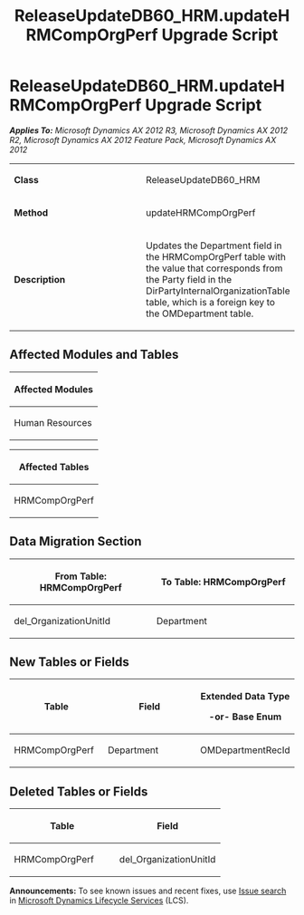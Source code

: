 ﻿---
title: ReleaseUpdateDB60_HRM.updateHRMCompOrgPerf Upgrade Script
TOCTitle: ReleaseUpdateDB60_HRM.updateHRMCompOrgPerf Upgrade Script
ms:assetid: 174473b8-7fe7-7827-a2b2-a7b798383c96
ms:mtpsurl: https://msdn.microsoft.com/en-us/library/JJ718575(v=AX.60)
ms:contentKeyID: 49706858
ms.date: 05/18/2015
mtps_version: v=AX.60
---

# ReleaseUpdateDB60\_HRM.updateHRMCompOrgPerf Upgrade Script 


_**Applies To:** Microsoft Dynamics AX 2012 R3, Microsoft Dynamics AX 2012 R2, Microsoft Dynamics AX 2012 Feature Pack, Microsoft Dynamics AX 2012_

<table>
<colgroup>
<col style="width: 50%" />
<col style="width: 50%" />
</colgroup>
<tbody>
<tr class="odd">
<td><p><strong>Class</strong></p></td>
<td><p>ReleaseUpdateDB60_HRM</p></td>
</tr>
<tr class="even">
<td><p><strong>Method</strong></p></td>
<td><p>updateHRMCompOrgPerf</p></td>
</tr>
<tr class="odd">
<td><p><strong>Description</strong></p></td>
<td><p>Updates the Department field in the HRMCompOrgPerf table with the value that corresponds from the Party field in the DirPartyInternalOrganizationTable table, which is a foreign key to the OMDepartment table.</p></td>
</tr>
</tbody>
</table>


## Affected Modules and Tables

<table>
<colgroup>
<col style="width: 100%" />
</colgroup>
<thead>
<tr class="header">
<th><p>Affected Modules</p></th>
</tr>
</thead>
<tbody>
<tr class="odd">
<td><p>Human Resources</p></td>
</tr>
</tbody>
</table>


<table>
<colgroup>
<col style="width: 100%" />
</colgroup>
<thead>
<tr class="header">
<th><p>Affected Tables</p></th>
</tr>
</thead>
<tbody>
<tr class="odd">
<td><p>HRMCompOrgPerf</p></td>
</tr>
</tbody>
</table>


## Data Migration Section

<table>
<colgroup>
<col style="width: 50%" />
<col style="width: 50%" />
</colgroup>
<thead>
<tr class="header">
<th><p>From Table: HRMCompOrgPerf</p></th>
<th><p>To Table: HRMCompOrgPerf</p></th>
</tr>
</thead>
<tbody>
<tr class="odd">
<td><p>del_OrganizationUnitId</p></td>
<td><p>Department</p></td>
</tr>
</tbody>
</table>


## New Tables or Fields

<table>
<colgroup>
<col style="width: 33%" />
<col style="width: 33%" />
<col style="width: 33%" />
</colgroup>
<thead>
<tr class="header">
<th><p>Table</p></th>
<th><p>Field</p></th>
<th><p>Extended Data Type</p>
<p>-or- Base Enum</p></th>
</tr>
</thead>
<tbody>
<tr class="odd">
<td><p>HRMCompOrgPerf</p></td>
<td><p>Department</p></td>
<td><p>OMDepartmentRecId</p></td>
</tr>
</tbody>
</table>


## Deleted Tables or Fields

<table>
<colgroup>
<col style="width: 50%" />
<col style="width: 50%" />
</colgroup>
<thead>
<tr class="header">
<th><p>Table</p></th>
<th><p>Field</p></th>
</tr>
</thead>
<tbody>
<tr class="odd">
<td><p>HRMCompOrgPerf</p></td>
<td><p>del_OrganizationUnitId</p></td>
</tr>
</tbody>
</table>

  
**Announcements:** To see known issues and recent fixes, use [Issue search](http://go.microsoft.com/fwlink/?linkid=389258) in [Microsoft Dynamics Lifecycle Services](http://go.microsoft.com/fwlink/?linkid=306505) (LCS).

